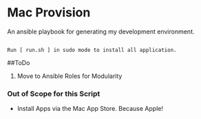 # Mac Provision


An ansible playbook for generating my development environment.



```

Run [ run.sh ] in sudo mode to install all application.

```

##ToDo

1. Move to Ansible Roles for Modularity



### Out of Scope for this Script

- Install Apps via the Mac App Store. Because Apple!
